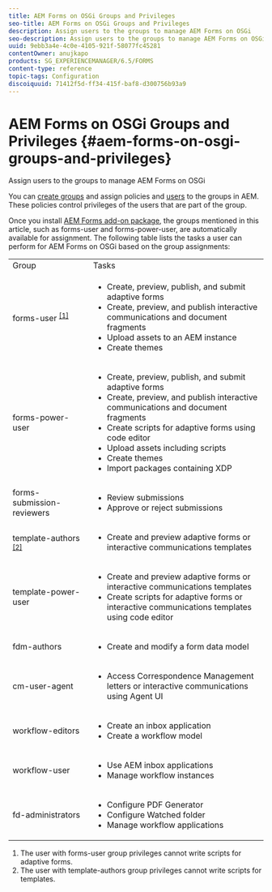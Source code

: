 ```yaml
---
title: AEM Forms on OSGi Groups and Privileges
seo-title: AEM Forms on OSGi Groups and Privileges
description: Assign users to the groups to manage AEM Forms on OSGi
seo-description: Assign users to the groups to manage AEM Forms on OSGi
uuid: 9ebb3a4e-4c0e-4105-921f-58077fc45281
contentOwner: anujkapo
products: SG_EXPERIENCEMANAGER/6.5/FORMS
content-type: reference
topic-tags: Configuration
discoiquuid: 71412f5d-ff34-415f-baf8-d300756b93a9
---
```


# AEM Forms on OSGi Groups and Privileges {#aem-forms-on-osgi-groups-and-privileges}

Assign users to the groups to manage AEM Forms on OSGi

You can [create groups](/help/sites-administering/user-group-ac-admin.md#group-administration) and assign policies and [users](/help/sites-administering/user-group-ac-admin.md#user-administration) to the groups in AEM. These policies control privileges of the users that are part of the group.

Once you install [AEM Forms add-on package](/help/forms/using/installing-configuring-aem-forms-osgi.md), the groups mentioned in this article, such as forms-user and forms-power-user, are automatically available for assignment. The following table lists the tasks a user can perform for AEM Forms on OSGi based on the group assignments:

<table>
 <tbody>
  <tr>
   <td>Group</td>
   <td>Tasks</td>
  </tr>
  <tr>
   <td>forms-user <sup><a href="#main-pars-text">[1]</a></sup></td>
   <td>
    <ul>
     <li>Create, preview, publish, and submit adaptive forms</li>
     <li>Create, preview, and publish interactive communications and document fragments</li>
     <li>Upload assets to an AEM instance</li>
     <li>Create themes</li>
    </ul> </td>
  </tr>
  <tr>
   <td>forms-power-user</td>
   <td>
    <ul>
     <li>Create, preview, publish, and submit adaptive forms</li>
     <li>Create, preview, and publish interactive communications and document fragments</li>
     <li>Create scripts for adaptive forms using code editor</li>
     <li>Upload assets including scripts</li>
     <li>Create themes</li>
     <li>Import packages containing XDP</li>
    </ul> </td>
  </tr>
  <tr>
   <td>forms-submission-reviewers</td>
   <td>
    <ul>
     <li>Review submissions</li>
     <li>Approve or reject submissions</li>
    </ul> </td>
  </tr>
  <tr>
   <td>template-authors <sup><a href="#main-pars-text">[2]</a></sup></td>
   <td>
    <ul>
     <li>Create and preview adaptive forms or interactive communications templates</li>
    </ul> </td>
  </tr>
  <tr>
   <td>template-power-user</td>
   <td>
    <ul>
     <li>Create and preview adaptive forms or interactive communications templates</li>
     <li>Create scripts for adaptive forms or interactive communications templates using code editor</li>
    </ul> </td>
  </tr>
  <tr>
   <td><p>fdm-authors</p> </td>
   <td>
    <ul>
     <li>Create and modify a form data model</li>
    </ul> </td>
  </tr>
  <tr>
   <td>cm-user-agent</td>
   <td>
    <ul>
     <li>Access Correspondence Management letters or interactive communications using Agent UI</li>
    </ul> </td>
  </tr>
  <tr>
   <td><p>workflow-editors</p> </td>
   <td>
    <ul>
     <li>Create an inbox application</li>
     <li>Create a workflow model</li>
    </ul> </td>
  </tr>
  <tr>
   <td>workflow-user</td>
   <td>
    <ul>
     <li>Use AEM inbox applications</li>
     <li>Manage workflow instances</li>
    </ul> </td>
  </tr>
  <tr>
   <td>fd-administrators</td>
   <td>
    <ul>
     <li>Configure PDF Generator</li>
     <li>Configure Watched folder</li>
     <li>Manage workflow applications</li>
    </ul> </td>
  </tr>
 </tbody>
</table>

1. The user with forms-user group privileges cannot write scripts for adaptive forms.
1. The user with template-authors group privileges cannot write scripts for templates.


